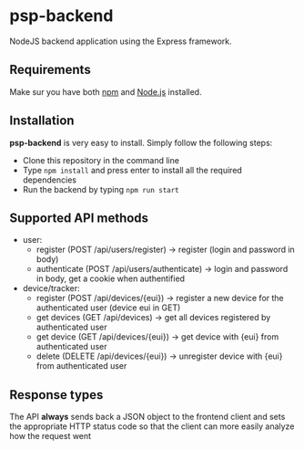# psp-backend

NodeJS backend application using the Express framework.

## Requirements

Make sur you have both [npm](https://www.npmjs.com/) and [Node.js](https://nodejs.org/en/) installed.

## Installation

**psp-backend** is very easy to install. Simply follow the following steps:

- Clone this repository in the command line
- Type `npm install` and press enter to install all the required dependencies
- Run the backend by typing `npm run start`

## Supported API methods

- user:
  - register (POST /api/users/register) -> register (login and password in body)
  - authenticate (POST /api/users/authenticate) -> login and password in body, get a cookie when authentified
- device/tracker:
  - register (POST /api/devices/{eui}) -> register a new device for the authenticated user (device eui in GET)
  - get devices (GET /api/devices) -> get all devices registered by authenticated user
  - get device (GET /api/devices/{eui}) -> get device with {eui} from authenticated user
  - delete (DELETE /api/devices/{eui}) -> unregister device with {eui} from authenticated user

## Response types

The API **always** sends back a JSON object to the frontend client and sets the appropriate HTTP status code so that the client can more easily analyze how the request went
